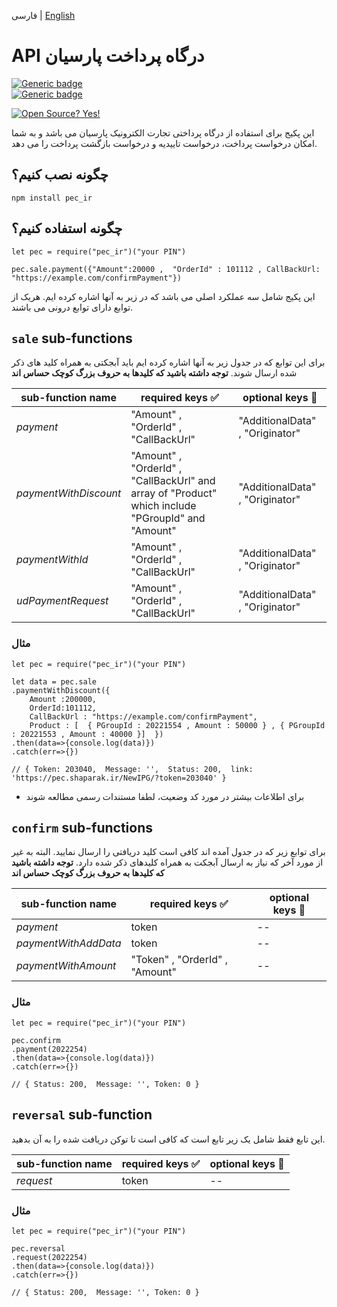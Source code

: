 فارسی | [English](./README.md)

# API درگاه پرداخت پارسیان

[![Generic badge](https://img.shields.io/badge/Requirment-npm-green.svg)](https://www.npmjs.com/get-npm)  
[![Generic badge](https://img.shields.io/badge/IPG-pec-blue.svg)](https://pec.ir/)

[![Open Source? Yes!](https://badgen.net/badge/Open%20Source%20%3F/Yes%21/blue?icon=github)](https://github.com/amirrezagh75/pec_ir)

این پکیج برای استفاده از درگاه پرداختی تجارت الکترونیک پارسیان می باشد و به شما امکان درخواست پرداخت، درخواست تاییدیه و درخواست بازگشت پرداخت را می دهد.

## چگونه نصب کنیم؟

```
npm install pec_ir

```

## چگونه استفاده کنیم؟

```
let pec = require("pec_ir")("your PIN")

pec.sale.payment({"Amount":20000 ,  "OrderId" : 101112 , CallBackUrl: "https://example.com/confirmPayment"})
```

این پکیج شامل سه عملکرد اصلی می باشد که در زیر به آنها اشاره کرده ایم. هریک از توابع دارای توابع درونی می باشند.

## `sale` sub-functions

برای این توابع که در جدول زیر به آنها اشاره کرده ایم باید آبجکتی به همراه کلید های ذکر شده ارسال شوند. __توجه داشته باشید که کلیدها به حروف بزرگ کوچک حساس اند__

| sub-function name        | required keys :white_check_mark:                                                                  | optional keys :large_blue_circle: |
| ------------------------ | ------------------------------------------------------------------------------------------------- | --------------------------------- |
| *payment*                  | "Amount" , "OrderId" , "CallBackUrl"                                                              | "AdditionalData" , "Originator"   |
| *paymentWithDiscount* | "Amount" , "OrderId" , "CallBackUrl" and array of "Product" which include "PGroupId" and "Amount" | "AdditionalData" , "Originator"   |
| *paymentWithId*       | "Amount" , "OrderId" , "CallBackUrl"                                                              | "AdditionalData" , "Originator"   |
| *udPaymentRequest*    | "Amount" , "OrderId" , "CallBackUrl"                                                              | "AdditionalData" , "Originator"   |

### مثال

```
let pec = require("pec_ir")("your PIN")

let data = pec.sale
.paymentWithDiscount({
    Amount :200000,
    OrderId:101112,
    CallBackUrl : "https://example.com/confirmPayment",
    Product : [  { PGroupId : 20221554 , Amount : 50000 } , { PGroupId : 20221553 , Amount : 40000 }]  })
.then(data=>{console.log(data)})
.catch(err=>{})

// { Token: 203040,  Message: '',  Status: 200,  link: 'https://pec.shaparak.ir/NewIPG/?token=203040' }
```

- برای اطلاعات بیشتر در مورد کد وضعیت، لطفا مستندات رسمی مطالعه شوند

## `confirm` sub-functions

برای توابع زیر که در جدول آمده اند کافی است کلید دریافتی را ارسال نمایید. البته به غیر از مورد آخر که نیاز به ارسال آبجکت به همراه کلیدهای ذکر شده دارد. __توجه داشته باشید که کلیدها به حروف بزرگ کوچک حساس اند__

| sub-function name  | required keys :white_check_mark: | optional keys :large_blue_circle: |
| ------------------ | -------------------------------- | --------------------------------- |
| *payment*           | token                            | --                                |
| *paymentWithAddData* | token                            | --                                |
| *paymentWithAmount*  | "Token" , "OrderId" , "Amount"   | --                                |

### مثال

```
let pec = require("pec_ir")("your PIN")

pec.confirm
.payment(2022254)
.then(data=>{console.log(data)})
.catch(err=>{})

// { Status: 200,  Message: '', Token: 0 }
```

## `reversal` sub-function

این تابع فقط شامل یک زیر تابع است که کافی است تا توکن دریافت شده را به آن بدهید.

| sub-function name | required keys :white_check_mark: | optional keys :large_blue_circle: |
| ----------------- | -------------------------------- | --------------------------------- |
| *request*          | token                            | --                                |

### مثال

```
let pec = require("pec_ir")("your PIN")

pec.reversal
.request(2022254)
.then(data=>{console.log(data)})
.catch(err=>{})

// { Status: 200,  Message: '', Token: 0 }
```
